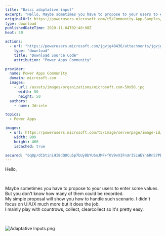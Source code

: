 ```yaml
---
title: "Basci adaptative input"
excerpt: "Hello, Maybe sometimes you have to propose to your users to enter some values. But you don't know how many of them could be recorded. My simple"
originalUrl: https://powerusers.microsoft.com/t5/Community-App-Samples/Basci-adaptative-input/td-p/737438
type: download
publishedDateTime: 2020-11-04T02:48:00Z
heat: 50

actions:
  - url: "https://powerusers.microsoft.com/jgvjg48436/attachments/jgvjg48436/AppFeedbackGallery/677/2/PoC%20Adaptative%20Inputs.msapp"
    type: "download"
    title: "Download Source Code"
    attribution: "Power Apps Community"

provider:
  name: Power Apps Community
  domain: microsoft.com
  images:
    - url: /assets/images/organizations/microsoft.com-50x50.jpg
      width: 50
      height: 50
  authors:
    - name: Jdriele

topics:
  - Power Apps

images:
  - url: https://powerusers.microsoft.com/t5/image/serverpage/image-id/194278i4644593F4A5FE522/image-size/large?v=v2&px=999
    width: 999
    height: 460
    isCached: true

secured: "6qUp/dCbtiniHI8dQOCu5p7bUyBbYU6nJMF+f0V9vXIFnUrISLWEYn6Rn57PDah1aE1rnQmBB1cFWv0e8bhQpq3T1jqF30BTimZNFbumuHFM/LTajMFnKdcnnNAoLdxR1Xa/aeZvidiNoKK6FriJA1ps3Tgs3B2RnypXD42c+BYI7x7J11SHtGZ2nqTwjFfreeCvxoG/tzhXbP5g3PGqYPGjPAn1MskMVeHjIseHHx892AUYrbdgG0Vjp+pmgIm26jawDlrAwPvxp01gxmwxLJYW5hNPXj+W53HpmiHcbp2BL7cT1/UPd+qjfaLNEJyrSoLc3DXpak1opKZjzegxtdMa7tMBncVe6soEQXxDNVWyO4PYkuaJzxXBXgc01GTPqmVujnM8sWOEi5swkRSxLA==;JbfPj/Ad+3hzK30uSSGFFA=="
---
```

<p>Hello,</p><p>&nbsp;</p><p>Maybe sometimes you have to propose to your users to enter some values. But you don't know how many of them could be recorded.<br>My simple proposal will show you how to handle such scenario. I didn't focus on UI/UX much more but it does the job.<br>I mainly play with countrows, collect, clearcollect so it's pretty easy.</p><p>&nbsp;</p><p><span class="lia-inline-image-display-wrapper lia-image-align-inline" image-alt="Adaptative Inputs.png" style="width: 400px;"><img src="https://powerusers.microsoft.com/t5/image/serverpage/image-id/194277iF217FF96AA1AC688/image-size/medium?v=v2&amp;px=400" role="button" title="Adaptative Inputs.png" alt="Adaptative Inputs.png" li-image-url="https://powerusers.microsoft.com/t5/image/serverpage/image-id/194277iF217FF96AA1AC688?v=v2" li-image-display-id="'194277iF217FF96AA1AC688'" li-message-uid="'737438'" li-messages-message-image="true" li-bindable="" class="lia-media-image" tabindex="0" li-bypass-lightbox-when-linked="true" li-use-hover-links="false"></span></p>

